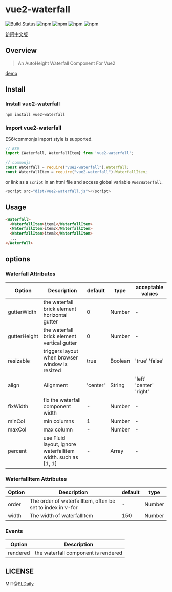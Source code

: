 # vue2-waterfall

[![Build Status](https://travis-ci.org/PLDaily/vue2-waterfall.svg?branch=master)](https://travis-ci.org/PLDaily/vue2-waterfall)
[![npm](https://img.shields.io/npm/v/vue2-waterfall.svg)](https://www.npmjs.com/package/vue2-waterfall)
[![npm](https://img.shields.io/npm/dt/vue2-waterfall.svg)](https://www.npmjs.com/package/vue2-waterfall)
[![npm](https://img.shields.io/npm/l/vue2-waterfall.svg)](https://www.npmjs.com/package/vue2-waterfall)
[![npm](https://img.shields.io/badge/code_style-standard-brightgreen.svg)](https://github.com/standard/standard)

[访问中文版](https://github.com/PLDaily/vue2-waterfall/blob/master/ZH_CN.md)

## Overview
> An AutoHeight Waterfall Component For Vue2

[demo](http://67.218.146.247:8088/)

## Install

### Install vue2-waterfall

```sh
npm install vue2-waterfall
```

### Import vue2-waterfall

ES6/commonjs import style is supported.

```js
// ES6
import {Waterfall, WaterfallItem} from 'vue2-waterfall';

// commonjs
const Waterfall = require("vue2-waterfall").Waterfall;
const WaterfallItem = require("vue2-waterfall").WaterfallItem;
```
or link as a `script` in an html file and access global variable `Vue2Waterfall`.

```js
<script src="dist/vue2-waterfall.js"></script>
```

## Usage

```html
<Waterfall>
  <WaterfallItem>item1</WaterfallItem>
  <WaterfallItem>item2</WaterfallItem>
  <WaterfallItem>item3</WaterfallItem>
  ...
</Waterfall>
```

## options

### Waterfall Attributes

| Option          | Description                                                   | default     | type      | acceptable values        |
| --------------- | ------------------------------------------------------------- | ----------- | --------- | ------------------------ |
| gutterWidth     | the waterfall brick element horizontal gutter                 | 0           | Number    |           -              |
| gutterHeight    | the waterfall brick element vertical gutter                   | 0           | Number    |           -              |
| resizable       | triggers layout when browser window is resized                | true        | Boolean   |  'true' 'false'          |
| align           | Alignment                                                     | 'center'    | String    |  'left' 'center' 'right' |
| fixWidth        | fix the waterfall component width                             |      -      | Number    |           -              |
| minCol          | min columns                                                   | 1           | Number    |           -              |
| maxCol          | max column                                                    |      -      | Number    |           -              |
| percent         | use Fluid layout, ignore waterfallitem width. such as [1, 1]  |      -      | Array     |           -              |

### WaterfallItem Attributes

| Option  | Description                                                 | default     | type      |
| ------- | ----------------------------------------------------------- | ----------- | --------- |
| order   | The order of waterfallItem, often be set to index in v-for  |      -      | Number    |
| width   | The width of waterfallItem                                  |     150     | Number    |

### Events

| Option         | Description                              |
| -------------- | ---------------------------------------- |
| rendered       | the waterfall component is rendered      |


## LICENSE

MIT@[PLDaily](https://github.com/PLDaily)
